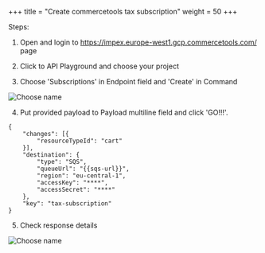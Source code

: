 +++
title = "Create commercetools tax subscription"
weight = 50
+++


Steps:

1. Open and login to https://impex.europe-west1.gcp.commercetools.com/ page

2. Click to API Playground and choose your project

3. Choose 'Subscriptions' in Endpoint field and 'Create' in Command

![Choose name](/images/subscription/subscription-12.png)

4. Put provided payload to Payload multiline field and click 'GO!!!'.

```
{
	"changes": [{
		"resourceTypeId": "cart"
	}],
	"destination": {
		"type": "SQS",
		"queueUrl": "{{sqs-url}}",
		"region": "eu-central-1",
		"accessKey": "****",
		"accessSecret": "****"
	},
	"key": "tax-subscription"
}
```
5. Check response details

![Choose name](/images/subscription/subscription-13.png)
